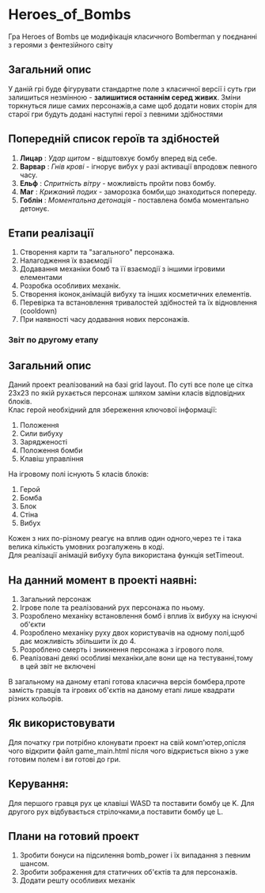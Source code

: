 # Heroes_of_Bombs
  Гра Heroes of Bombs це модифікація класичного Bomberman у поєднанні з героями з фентезійного світу
## Загальний опис
  У даній грі буде фігурувати стандартне поле з класичної версії і суть гри залишиться незмінною - **залишитися останнім серед живих**.
  Зміни торкнуться лише самих персонажів,а саме щоб додати нових сторін для старої гри будуть додані наступні герої з певними здібностями
 ## Попередній список героїв та здібностей
 1. **Лицар** : *Удар щитом* - відштовхує бомбу вперед від себе.
 2. **Варвар** : *Гнів крові* - ігнорує вибух у разі активації впродовж певного часу.
 3. **Ельф** : *Спритність вітру* - можливість пройти повз бомбу.
 4. **Маг** : *Крижаний подих* - заморозка бомби,що знаходиться попереду.
 5. **Гоблін** : *Моментальна детонація* - поставлена бомба моментально детонує.
## Етапи реалізації
1. Створення карти та "загального" персонажа.
2. Налагодження їх взаємодії
3. Додавання механіки бомб та її взаємодії з іншими ігровими елементами
4. Розробка особливих механік.
5. Створення іконок,анімацій вибуху та інших косметичних елементів.
6. Перевірка та встановлення тривалостей здібностей та їх відновлення (cooldown)
7. При наявності часу додавання нових персонажів.

### Звіт по другому етапу
## Загальний опис
Даний проект реалізований на базі grid layout. По суті все поле це сітка 23х23 по якій рухається персонаж шляхом заміни класів відповідних блоків. <br />
Клас герой необхідний для збереження ключової інформації:
1. Положення
2. Сили вибуху
3. Зарядженості
4. Положення бомби
5. Клавіш управління <br />

На ігровому полі існують 5 класів блоків:
1. Герой
2. Бомба
3. Блок
4. Стіна
5. Вибух <br />

Кожен з них по-різному реагує на вплив один одного,через те і така велика кількість умовних розгалужень в коді.<br />
Для реалізації анімацій вибуху була використана функція setTimeout.

## На данний момент в проекті наявні:
1. Загальний персонаж
2. Ігрове поле та реалізований рух персонажа по ньому.
3. Розроблено механіку встановлення бомб і вплив їх вибуху на існуючі об'єкти
4. Розроблено механіку руху двох користувачів на одному полі,щоб дає можливість збільшити їх до 4.
5. Розроблено смерть і зникнення персонажа з ігрового поля.
6. Реалізовані деякі особливі механіки,але вони ще на тестуванні,тому в цей звіт не включені <br />

  В загальному на даному етапі готова класична версія бомбера,проте замість гравців та ігрових об'єктів на даному етапі лише квадрати різних кольорів. 
## Як використовувати
Для початку гри потрібно клонувати проект на свій комп'ютер,опісля чого відкрити файл game_main.html після чого відкриється вікно з уже готовим полем і ви готові до гри. 
## Керування:
Для першого гравця рух це клавіші WASD та поставити бомбу це K. Для другого рух відбувається стрілочками,а поставити бомбу це L.
## Плани на готовий проект
1. Зробити бонуси на підсилення bomb_power і їх випадання з певним шансом. 
2. Зробити зображення для статичних об'єктів та для персонажів.
3. Додати решту особливих механік
